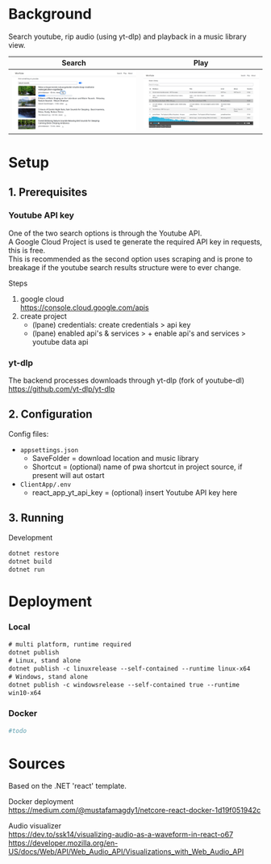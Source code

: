 # Background

Search youtube, rip audio (using yt-dlp) and playback in a music library view.

Search | Play
--- | ---
![Alt text](doc/Screenshot_20230620_201627.png) | ![Alt text](doc/Screenshot_20230620_201731.png)

# Setup
## 1. Prerequisites
### Youtube API key
One of the two search options is through the Youtube API.  
A Google Cloud Project is used te generate the required API key in requests, this is free.  
This is recommended as the second option uses scraping and is prone to breakage if the youtube search results structure were to ever change.

Steps
1. google cloud  
https://console.cloud.google.com/apis  
2. create project
    * (lpane) credentials: create credentials > api key  
    * (lpane) enabled api's & services > + enable api's and services > youtube data api

### yt-dlp
The backend processes downloads through yt-dlp (fork of youtube-dl)  
https://github.com/yt-dlp/yt-dlp

## 2. Configuration
Config files:
* `appsettings.json`  
    * SaveFolder = download location and music library  
    * Shortcut = (optional) name of pwa shortcut in project source, if present will aut ostart  
* `ClientApp/.env`
    * react_app_yt_api_key = (optional) insert Youtube API key here

## 3. Running
Development
```shell
dotnet restore
dotnet build
dotnet run
```

# Deployment

### Local
```shell
# multi platform, runtime required
dotnet publish
# Linux, stand alone
dotnet publish -c linuxrelease --self-contained --runtime linux-x64
# Windows, stand alone
dotnet publish -c windowsrelease --self-contained true --runtime win10-x64
```

### Docker
```yml
#todo
```

# Sources

Based on the .NET 'react' template.

Docker deployment  
https://medium.com/@mustafamagdy1/netcore-react-docker-1d19f051942c  

Audio visualizer  
https://dev.to/ssk14/visualizing-audio-as-a-waveform-in-react-o67   
https://developer.mozilla.org/en-US/docs/Web/API/Web_Audio_API/Visualizations_with_Web_Audio_API